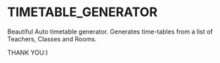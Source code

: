 # TIMETABLE_GENERATOR
Beautiful Auto timetable generator. Generates time-tables from a list of Teachers, Classes and Rooms.

THANK YOU:)
